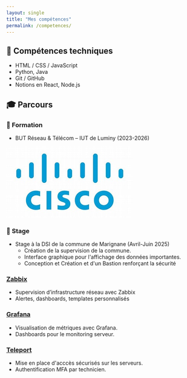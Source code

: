 ```yaml
---
layout: single
title: "Mes compétences"
permalink: /competences/
---
```


## 🔧 Compétences techniques

- HTML / CSS / JavaScript
- Python, Java
- Git / GitHub
- Notions en React, Node.js

## 🎓 Parcours

### 🎒 Formation
- BUT Réseau & Télécom – IUT de Luminy (2023-2026)

![Logo Cisco](/assets/images/cisco.jpg)

### 💼 Stage
- Stage à la DSI de la commune de Marignane (Avril-Juin 2025)
  - Création de la supervision de la commune.
  - Interface graphique pour l'affichage des données importantes.
  - Conception et Création et d'un Bastion renforçant la sécurité
 
### [Zabbix](../zabbix/)
- Supervision d’infrastructure réseau avec Zabbix
- Alertes, dashboards, templates personnalisés

### [Grafana](../grafana/)
- Visualisation de métriques avec Grafana.
- Dashboards pour le monitoring serveur.

### [Teleport](../teleport/)
- Mise en place d'acccès sécurisés sur les serveurs.
- Authentification MFA par technicien.
